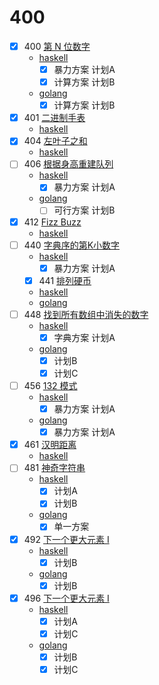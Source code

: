 # 400
- [x] 400 [第 N 位数字](./lc/400.md)
    * [haskell](./hs/src/Q400/Q400.hs)
        - [x] 暴力方案 计划A
        - [x] 计算方案 计划B
    * [golang](./golang/q400/q400.go)
        - [x] 计算方案 计划B
- [x] 401 [二进制手表](./lc/401.md)
    * [haskell](./hs/src/Q400/Q401.hs)
- [x] 404 [左叶子之和](./lc/404.md)
    * [haskell](./hs/src/Q400/Q404.hs)
- [ ] 406 [根据身高重建队列](./lc/406.md)
    * [haskell](./hs/src/Q400/Q406.hs)
        - [x] 暴力方案 计划A
    * [golang](./golang/q400/q406.go)
        - [ ] 可行方案 计划B
- [x] 412 [Fizz Buzz](./lc/412.md)
    * [haskell](./hs/src/Q400/Q406.hs)
- [ ] 440 [字典序的第K小数字](./lc/440.md)
    * [haskell](./hs/src/Q400/Q440.hs)
        - [x] 暴力方案 计划A
    - [x] 441 [排列硬币](./lc/441.md)
    * [haskell](./hs/src/Q400/Q441.hs)
    * [golang](./golang/q400/q441.go)
- [ ] 448 [找到所有数组中消失的数字](./lc/448.md)
    * [haskell](./hs/src/Q400/Q448.hs)
        - [x] 字典方案 计划A
    * [golang](./golang/q400/q448.go)
        - [x] 计划B
        - [x] 计划C
- [ ] 456 [132 模式](./lc/456.md)
    * [haskell](./hs/src/Q400/Q456.hs)
        - [x] 暴力方案 计划A
    * [golang](./golang/q400/q456.go)
        - [x] 暴力方案 计划A
- [x] 461 [汉明距离](./lc/461.md)
    * [haskell](./hs/src/Q400/Q461.hs)
- [ ] 481 [神奇字符串](./lc/481.md)
    * [haskell](./hs/src/Q400/Q448.hs)
        - [x] 计划A
        - [x] 计划B
    * [golang](./golang/q400/q448.go)
        - [x] 单一方案
- [x] 492 [下一个更大元素 I](./lc/496.md)
    * [haskell](./hs/src/Q400/Q492.hs)
        - [x] 计划B
    * [golang](./golang/q400/q492.go)
        - [x] 计划B
- [x] 496 [下一个更大元素 I](./lc/496.md)
    * [haskell](./hs/src/Q400/Q496.hs)
        - [x] 计划A
        - [x] 计划C
    * [golang](./golang/q400/q496.go)
        - [x] 计划B
        - [x] 计划C
